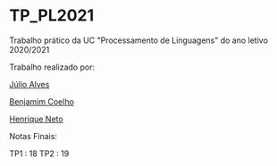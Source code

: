# TP_PL2021
 Trabalho prático da UC "Processamento de Linguagens" do ano letivo 2020/2021

Trabalho realizado por:

[Júlio Alves](https://github.com/juliomiguelalves) 

[Benjamim Coelho](https://github.com/benjamimcoelho)

[Henrique Neto](https://github.com/K1yps/) 

Notas Finais:

 TP1 : 18
 TP2 : 19
